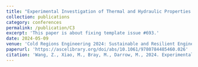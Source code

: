 ```yaml
---
title: "Experimental Investigation of Thermal and Hydraulic Properties of Ice-Rich Saline Permafrost in Northern Alaska"
collection: publications
category: conferences
permalink: /publication/C3
excerpt: 'This paper is about fixing template issue #693.'
date: 2024-05-09
venue: 'Cold Regions Engineering 2024: Sustainable and Resilient Engineering Solutions for Changing Cold Regions'
paperurl: 'https://ascelibrary.org/doi/abs/10.1061/9780784485460.026'
citation: 'Wang, Z., Xiao, M., Bray, M., Darrow, M., 2024. Experimental investigation of thermal and hydraulic properties of ice-rich saline permafrost in northern Alaska. In: Cold Regions Engineering 2024: Sustainable and Resilient Engineering Solutions for Changing Cold Regions, pp. 285–294. https://doi.org/10.1061/9780784485460.026.'
---
```

